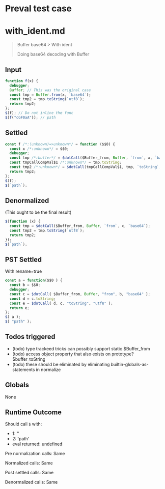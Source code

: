 # Preval test case

# with_ident.md

> Buffer base64 > With ident
>
> Doing base64 decoding with Buffer

## Input

`````js filename=intro
function f(x) {
  debugger;
  Buffer; // This was the original case
  const tmp = Buffer.from(x, `base64`);
  const tmp2 = tmp.toString(`utf8`);
  return tmp2;
};
$(f); // Do not inline the func
$(f("cGF0aA")); // path
`````


## Settled


`````js filename=intro
const f /*:(unknown)=>unknown*/ = function ($$0) {
  const x /*:unknown*/ = $$0;
  debugger;
  const tmp /*:buffer*/ = $dotCall($Buffer_from, Buffer, `from`, x, `base64`);
  const tmpCallCompVal$1 /*:unknown*/ = tmp.toString;
  const tmp2 /*:unknown*/ = $dotCall(tmpCallCompVal$1, tmp, `toString`, `utf8`);
  return tmp2;
};
$(f);
$(`path`);
`````


## Denormalized
(This ought to be the final result)

`````js filename=intro
$(function (x) {
  const tmp = $dotCall($Buffer_from, Buffer, `from`, x, `base64`);
  const tmp2 = tmp.toString(`utf8`);
  return tmp2;
});
$(`path`);
`````


## PST Settled
With rename=true

`````js filename=intro
const a = function($$0 ) {
  const b = $$0;
  debugger;
  const c = $dotCall( $Buffer_from, Buffer, "from", b, "base64" );
  const d = c.toString;
  const e = $dotCall( d, c, "toString", "utf8" );
  return e;
};
$( a );
$( "path" );
`````


## Todos triggered


- (todo) type trackeed tricks can possibly support static $Buffer_from
- (todo) access object property that also exists on prototype? $buffer_toString
- (todo) these should be eliminated by eliminating builtin-globals-as-statements in normalize


## Globals


None


## Runtime Outcome


Should call `$` with:
 - 1: '<function>'
 - 2: 'path'
 - eval returned: undefined

Pre normalization calls: Same

Normalized calls: Same

Post settled calls: Same

Denormalized calls: Same
